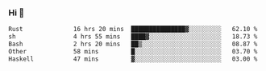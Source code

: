 ### Hi 👋

<!--START_SECTION:waka-->

```txt
Rust              16 hrs 20 mins  ███████████████▓░░░░░░░░░   62.10 %
sh                4 hrs 55 mins   ████▓░░░░░░░░░░░░░░░░░░░░   18.73 %
Bash              2 hrs 20 mins   ██▒░░░░░░░░░░░░░░░░░░░░░░   08.87 %
Other             58 mins         █░░░░░░░░░░░░░░░░░░░░░░░░   03.70 %
Haskell           47 mins         ▓░░░░░░░░░░░░░░░░░░░░░░░░   03.00 %
```

<!--END_SECTION:waka-->
